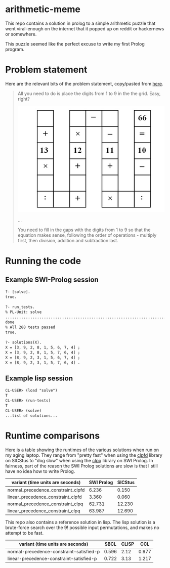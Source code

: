 # arithmetic-meme

This repo contains a solution in prolog to a simple arithmetic puzzle that went viral-enough on the internet that it popped up on reddit or hackernews or somewhere.

This puzzle seemed like the perfect excuse to write my first Prolog program.

# Problem statement

Here are the relevant bits of the problem statement, copy/pasted from [here][puzzle].

> All you need to do is place the digits from 1 to 9 in the the grid. Easy, right?
>
> ![puzzle][puzzlepng]
>
> ...
>
> You need to fill in the gaps with the digits from 1 to 9 so that the equation makes sense, following the order of operations - multiply first, then division, addition and subtraction last.

# Running the code

## Example SWI-Prolog session

```
?- [solve].
true.

?- run_tests.
% PL-Unit: solve ................................................................................................................................................................................................................................................................................................ done
% All 288 tests passed
true.

?- solutions(X).
X = [3, 9, 2, 8, 1, 5, 6, 7, 4] ;
X = [3, 9, 2, 8, 1, 5, 7, 6, 4] ;
X = [8, 9, 2, 3, 1, 5, 6, 7, 4] ;
X = [8, 9, 2, 3, 1, 5, 7, 6, 4] .
```

## Example lisp session

```
CL-USER> (load "solve")
T
CL-USER> (run-tests)
T
CL-USER> (solve)
...list of solutions...
```

# Runtime comparisons

Here is a table showing the runtimes of the various solutions when run on my aging laptop. They range from "pretty fast" when using the [clpfd][clpfd] library on SICStus to "dog slow" when using the [clpq][clpqr] library on SWI Prolog. In fairness, part of the reason the SWI Prolog solutions are slow is that I still have no idea how to write Prolog.

| variant (time units are seconds)   | SWI Prolog | SICStus |
|------------------------------------|------------|---------|
| normal_precedence_constraint_clpfd |      6.236 |   0.150 |
| linear_precedence_constraint_clpfd |      3.360 |   0.060 |
| normal_precedence_constraint_clpq  |     62.731 |  12.230 |
| linear_precedence_constraint_clpq  |     63.987 |  12.690 |

This repo also contains a reference solution in lisp. The lisp solution is a brute-force search over the 9! possible input permutations, and makes no attempt to be fast.

| variant (time units are seconds)         |  SBCL | CLISP |   CCL |
|------------------------------------------|-------|-------|-------|
| normal-precedence-constraint-satisfied-p | 0.596 |  2.12 | 0.977 |
| linear-precedence-constraint-satisfied-p | 0.722 |  3.13 | 1.217 |


[puzzle]: https://www.theguardian.com/science/alexs-adventures-in-numberland/2015/may/20/can-you-do-the-maths-puzzle-for-vietnamese-eight-year-olds-that-has-stumped-parents-and-teachers
[puzzlepng]: https://github.com/appleby/arithmetic-meme/raw/master/puzzle.png
[clpfd]: https://sicstus.sics.se/sicstus/docs/3.7.1/html/sicstus_33.html
[clpqr]: http://www.swi-prolog.org/pldoc/man?section=clpqr
